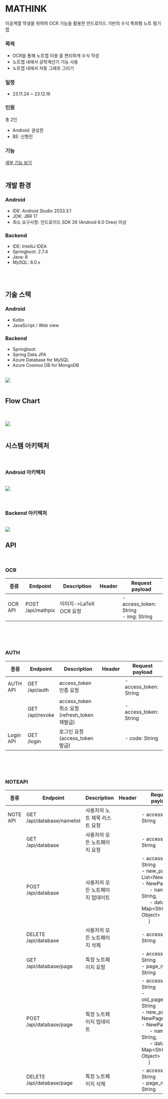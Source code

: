 <h1>MATHINK</h1>

이공계열 학생을 위하여 OCR 기능을 활용한 안드로이드 기반의 수식 특화형 노트 필기앱

### 목적
* OCR을 통해 노트앱 이용 중 편리하게 수식 작성
* 노트앱 내에서 공학계산기 기능 사용
* 노트앱 내에서 자동 그래프 그리기

### 일정
* 23.11.24 ~ 23.12.16

### 인원
총 2인
* Android: 권성찬
* BE: 신형진

### 기능
[세부 기능 보기](DETAILFUNCTION.md)
</br>
</br>

## 개발 환경
### Android
* IDE: Android Studio 2033.3.1 
* JDK: JBR 17
* 최소 요구사항: 안드로이드 SDK 26 (Android 8.0 Oreo) 이상

### Backend
* IDE: IntelliJ IDEA
* Springboot: 2.7.4
* Java: 8
* MySQL: 8.0.x

</br>
</br>

## 기술 스택
### Android
* Kotlin
* JavaScript / Web view

### Backend
* Springboot
* Spring Data JPA
* Azure Database for MySQL
* Azure Cosmos DB for MongoDB

</br>
<img src="readme_img/stack.png" />


</br>
</br>

## Flow Chart
</br>
</br>
<img src="readme_img/flowchart.png" />

</br>
</br>

## 시스템 아키텍처
</br>

### Android 아키텍처
</br>
<img src="readme_img/androidarchitect.png" />
</br>
</br>
</br>

### Backend 아키텍처
</br>

<img src="readme_img/backendarchitect.png" />

## API
</br>

### OCR

| 종류 | Endpoint | Description | Header | Request payload |
|------|---------|-------------------------| ---------|------|
| OCR API | POST</br> /api/mathpix | 이미지->LaTeX OCR 요청  | | - access_token: String</br> - img: String |

</br></br></br>

### AUTH

| 종류 | Endpoint | Description | Header | Request payload |
|------|---------|-------------------------| ---------|------|
| AUTH API | GET</br> /api/auth | access_token 인증 요청  | | - access_token: String|
| | GET</br> /api/revoke | access_token 취소 요청</br>(refresh_token 재발급)  | | - access_token: String|
| Login API | GET</br> /login | 로그인 요청(access_token 발급)  | | - code: String|

</br></br></br>

### NOTEAPI

| 종류 | Endpoint | Description | Header | Request payload |
|------|---------|-------------------------| ---------|------|
| NOTE API | GET</br> /api/database/namelist | 사용자의 노트 제목 리스트 요청  | | - access_token: String|
|| GET</br> /api/database | 사용자의 모든 노트페이지 요청  | | - access_token: String|
|| POST</br> /api/database | 사용자의 모든 노트페이지 업데이트  | | - access_token: String</br> - new_pages: List&lt;NewPage&gt; </br> - NewPage:{ </br> &nbsp;&nbsp;&nbsp;&nbsp;&nbsp;  - name: String, </br> &nbsp;&nbsp;&nbsp;&nbsp;&nbsp; - data: Map&lt;String, Object&gt; </br> &nbsp;&nbsp;&nbsp;&nbsp;&nbsp;} |
|| DELETE</br> /api/database | 사용자의 모든 노트페이지 삭제  | | - access_token: String|
|| GET</br> /api/database/page | 특정 노트페이지 요청  | | - access_token: String</br> - page_name: String|
|| POST</br> /api/database/page | 특정 노트페이지 업데이트  | | - access_token: String</br> - old_page_name: String </br> - new_page: NewPage </br> - NewPage:{ </br> &nbsp;&nbsp;&nbsp;&nbsp;&nbsp;  - name: String, </br> &nbsp;&nbsp;&nbsp;&nbsp;&nbsp; - data: Map&lt;String, Object&gt; </br> &nbsp;&nbsp;&nbsp;&nbsp;&nbsp;}  |
|| DELETE</br> /api/database/page | 특정 노트페이지 삭제  | | - access_token: String</br> - page_name: String|
